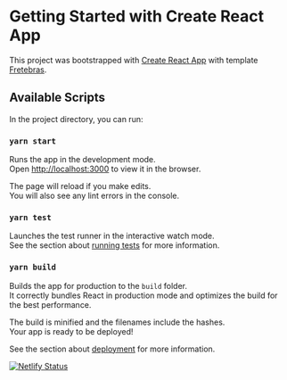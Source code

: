 # Getting Started with Create React App

This project was bootstrapped with [Create React App](https://github.com/facebook/create-react-app)
with template [Fretebras](https://github.com/frete-com/cra-template-fretebras).

## Available Scripts

In the project directory, you can run:

### `yarn start`

Runs the app in the development mode.\
Open [http://localhost:3000](http://localhost:3000) to view it in the browser.

The page will reload if you make edits.\
You will also see any lint errors in the console.

### `yarn test`

Launches the test runner in the interactive watch mode.\
See the section about [running tests](https://facebook.github.io/create-react-app/docs/running-tests) for more information.

### `yarn build`

Builds the app for production to the `build` folder.\
It correctly bundles React in production mode and optimizes the build for the best performance.

The build is minified and the filenames include the hashes.\
Your app is ready to be deployed!

See the section about [deployment](https://facebook.github.io/create-react-app/docs/deployment) for more information.

[![Netlify Status](https://api.netlify.com/api/v1/badges/ffdccf0b-9f50-47cf-a2c4-de6514341404/deploy-status)](https://app.netlify.com/sites/polla-dev/deploys)
